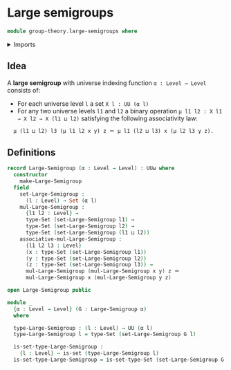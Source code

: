 # Large semigroups

```agda
module group-theory.large-semigroups where
```

<details><summary>Imports</summary>

```agda
open import foundation.identity-types
open import foundation.sets
open import foundation.universe-levels
```

</details>

## Idea

A **large semigroup** with universe indexing function `α : Level → Level` consists of:

- For each universe level `l` a set `X l : UU (α l)`
- For any two universe levels `l1` and `l2` a binary operation `μ l1 l2 : X l1 → X l2 → X (l1 ⊔ l2)` satisfying the following associativity law:

```md
  μ (l1 ⊔ l2) l3 (μ l1 l2 x y) z ＝ μ l1 (l2 ⊔ l3) x (μ l2 l3 y z).
```

## Definitions

```agda
record Large-Semigroup (α : Level → Level) : UUω where
  constructor
    make-Large-Semigroup
  field
    set-Large-Semigroup :
      (l : Level) → Set (α l)
    mul-Large-Semigroup :
      {l1 l2 : Level} →
      type-Set (set-Large-Semigroup l1) →
      type-Set (set-Large-Semigroup l2) →
      type-Set (set-Large-Semigroup (l1 ⊔ l2))
    associative-mul-Large-Semigroup :
      {l1 l2 l3 : Level}
      (x : type-Set (set-Large-Semigroup l1))
      (y : type-Set (set-Large-Semigroup l2))
      (z : type-Set (set-Large-Semigroup l3)) →
      mul-Large-Semigroup (mul-Large-Semigroup x y) z ＝
      mul-Large-Semigroup x (mul-Large-Semigroup y z)

open Large-Semigroup public

module _
  {α : Level → Level} (G : Large-Semigroup α)
  where

  type-Large-Semigroup : (l : Level) → UU (α l)
  type-Large-Semigroup l = type-Set (set-Large-Semigroup G l)

  is-set-type-Large-Semigroup :
    {l : Level} → is-set (type-Large-Semigroup l)
  is-set-type-Large-Semigroup = is-set-type-Set (set-Large-Semigroup G _)
```
